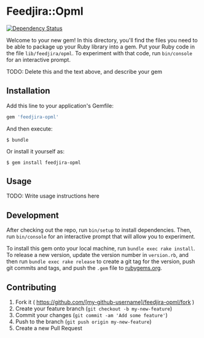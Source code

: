 # Feedjira::Opml

[![Dependency Status](https://gemnasium.com/farski/feedjira-opml.svg)](https://gemnasium.com/farski/feedjira-opml)


Welcome to your new gem! In this directory, you'll find the files you need to be able to package up your Ruby library into a gem. Put your Ruby code in the file `lib/feedjira/opml`. To experiment with that code, run `bin/console` for an interactive prompt.

TODO: Delete this and the text above, and describe your gem

## Installation

Add this line to your application's Gemfile:

```ruby
gem 'feedjira-opml'
```

And then execute:

    $ bundle

Or install it yourself as:

    $ gem install feedjira-opml

## Usage

TODO: Write usage instructions here

## Development

After checking out the repo, run `bin/setup` to install dependencies. Then, run `bin/console` for an interactive prompt that will allow you to experiment.

To install this gem onto your local machine, run `bundle exec rake install`. To release a new version, update the version number in `version.rb`, and then run `bundle exec rake release` to create a git tag for the version, push git commits and tags, and push the `.gem` file to [rubygems.org](https://rubygems.org).

## Contributing

1. Fork it ( https://github.com/[my-github-username]/feedjira-opml/fork )
2. Create your feature branch (`git checkout -b my-new-feature`)
3. Commit your changes (`git commit -am 'Add some feature'`)
4. Push to the branch (`git push origin my-new-feature`)
5. Create a new Pull Request
